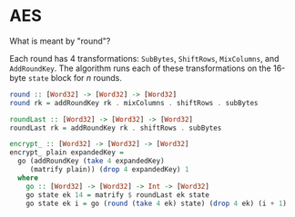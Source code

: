 # AES

What is meant by "round"?

Each round has 4 transformations: `SubBytes`, `ShiftRows`,
`MixColumns`, and `AddRoundKey`. The algorithm runs each of these
transformations on the 16-byte `state` block for $n$ rounds.

```haskell
round :: [Word32] -> [Word32] -> [Word32]
round rk = addRoundKey rk . mixColumns . shiftRows . subBytes

roundLast :: [Word32] -> [Word32] -> [Word32]
roundLast rk = addRoundKey rk . shiftRows . subBytes

encrypt_ :: [Word32] -> [Word32] -> [Word32]
encrypt_ plain expandedKey =
  go (addRoundKey (take 4 expandedKey)
     (matrify plain)) (drop 4 expandedKey) 1
  where
    go :: [Word32] -> [Word32] -> Int -> [Word32]
    go state ek 14 = matrify $ roundLast ek state
    go state ek i = go (round (take 4 ek) state) (drop 4 ek) (i + 1)
```

